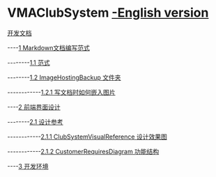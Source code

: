 # VMAClubSystem [-English version](./README_eng.md)

[开发文档](./DevDoc/README.md)

----[1 Markdown文档编写范式](./DevDoc/README.md#1-markdown说明文档编写范式)

--------[1.1 范式](./DevDoc/README.md#11-范式)

--------[1.2 ImageHostingBackup 文件夹](./DevDoc/README.md#12-imagehostingbackup-文件夹)

------------[1.2.1 写文档时如何嵌入图片](./DevDoc/README.md#121-写文档时如何嵌入图片)

----[2 前端界面设计](./DevDoc/README.md#2-前端界面设计)

--------[2.1 设计参考](./DevDoc/README.md#21-设计参考)

------------[2.1.1 ClubSystemVisualReference 设计效果图](./DevDoc/README.md#211-clubsystemvisualreference-设计效果图)

------------[2.1.2 CustomerRequiresDiagram 功能结构](./DevDoc/README.md#212-customerrequiresdiagram-功能结构)

----[3 开发环境](./DevDoc/README.md#3-必装开发环境)

